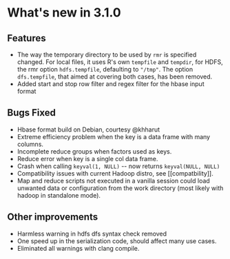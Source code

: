 # What's new in 3.1.0

## Features

* The way the temporary directory to be used by `rmr` is specified changed. For local files, it uses R's own `tempfile` and `tempdir`, for HDFS, the rmr option `hdfs.tempfile`, defaulting to `"/tmp"`. The option `dfs.tempfile`, that aimed at covering both cases, has been removed.
* Added start and stop row filter and regex filter for the hbase input format

## Bugs Fixed

* Hbase format build on Debian, courtesy @khharut
* Extreme efficiency problem when the key is a data frame with many columns.
* Incomplete reduce groups when factors used as keys.
* Reduce error when key is a single col data frame.
* Crash when calling `keyval(1, NULL)` -- now returns `keyval(NULL, NULL)`
* Compatibility issues with current Hadoop distro, see [[compatbility]].
* Map and reduce scripts not executed in  a vanilla session could load unwanted data or configuration from the work directory (most likely with hadoop in standalone mode).

## Other improvements
* Harmless warning in hdfs dfs syntax check removed
* One speed up in the serialization code, should affect many use cases.
* Eliminated all warnings with clang compile.
